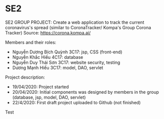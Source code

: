 # SE2
SE2 GROUP PROJECT: Create a web application to track the current coronavirus's spread (similar to CoronaTracker/ Kompa's Group Corona Tracker)
Source: https://corona.kompa.ai/

Members and their roles:
- Nguyễn Dương Bích Quỳnh 3C17: jsp, CSS (front-end)
- Nguyễn Khắc Hiếu 4C17: database
- Nguyễn Duy Thái Sơn 3C17: website security, testing
- Dương Mạnh Hiếu 3C17: model, DAO, servlet

Project description:
- 19/04/2020: Project started
- 20/04/2020: Initial components was designed by members in the group (database, jsp, model, DAO, servlet)
- 22/4/2020: First draft project uploaded to Github (not finished)

Test
